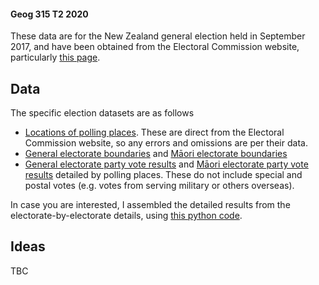 #### Geog 315 T2 2020
These data are for the New Zealand general election held in September 2017, and have been obtained from the Electoral Commission website, particularly [this page](https://www.electionresults.govt.nz/electionresults_2017/statistics/index.html).

## Data
The specific election datasets are as follows

+ [Locations of polling places](voting-places-2017.gpkg). These are direct from the Electoral Commission website, so any errors and omissions are per their data.
+ [General electorate boundaries](non-maori-electorates-2017.gpkg) and [Māori electorate boundaries](maori-electorates-2017.gpkg)
+ [General electorate party vote results](non-maori-electorate-detailed-party-results.csv) and [Māori electorate party vote results](non-maori-electorate-detailed-party-results.csv) detailed by polling places. These do not include special and postal votes (e.g. votes from serving military or others overseas).

In case you are interested, I assembled the detailed results from the electorate-by-electorate details, using [this python code](collate-election-2017.ipynb).

## Ideas
TBC
